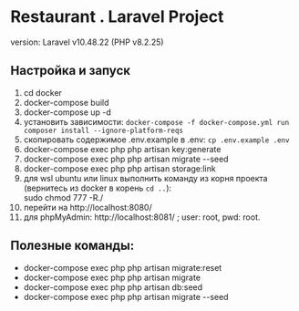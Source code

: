 # Restaurant . Laravel Project

version: Laravel v10.48.22 (PHP v8.2.25)

## Настройка и запуск

1. cd docker
2. docker-compose build
3. docker-compose up -d
4. установить зависимости: `docker-compose -f docker-compose.yml run composer install --ignore-platform-reqs`
5. скопировать содержимое .env.example в .env: `cp .env.example .env`
6. docker-compose exec php php artisan key:generate
7. docker-compose exec php php artisan migrate --seed
8. docker-compose exec php php artisan storage:link
9. для wsl ubuntu или linux выполнить команду из корня проекта (вернитесь из docker в корень `cd ..`): <br>
   sudo chmod 777 -R./
10. перейти на http://localhost:8080/
11. для phpMyAdmin: http://localhost:8081/ ; user: root, pwd: root.

## Полезные команды:

-   docker-compose exec php php artisan migrate:reset
-   docker-compose exec php php artisan migrate
-   docker-compose exec php php artisan db:seed
-   docker-compose exec php php artisan migrate --seed
